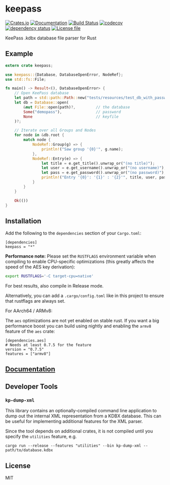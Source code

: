 # keepass

[![Crates.io](https://img.shields.io/crates/v/keepass.svg)](https://crates.io/crates/keepass)
[![Documentation](https://docs.rs/keepass/badge.svg)](https://docs.rs/keepass/)
[![Build Status](https://travis-ci.org/sseemayer/keepass-rs.svg?branch=master)](https://travis-ci.org/sseemayer/keepass-rs)
[![codecov](https://codecov.io/gh/sseemayer/keepass-rs/branch/master/graph/badge.svg)](https://codecov.io/gh/sseemayer/keepass-rs)
[![dependency status](https://deps.rs/repo/github/sseemayer/keepass-rs/status.svg)](https://deps.rs/repo/github/sseemayer/keepass-rs)
[![License file](https://img.shields.io/github/license/sseemayer/keepass-rs)](https://github.com/sseemayer/keepass-rs/blob/master/LICENSE)

KeePass .kdbx database file parser for Rust

## Example
```rust
extern crate keepass;

use keepass::{Database, DatabaseOpenError, NodeRef};
use std::fs::File;

fn main() -> Result<(), DatabaseOpenError> {
    // Open KeePass database
    let path = std::path::Path::new("tests/resources/test_db_with_password.kdbx");
    let db = Database::open(
        &mut File::open(path)?,         // the database
        Some("demopass"),               // password
        None                            // keyfile
    )?;

    // Iterate over all Groups and Nodes
    for node in &db.root {
        match node {
            NodeRef::Group(g) => {
                println!("Saw group '{0}'", g.name);
            },
            NodeRef::Entry(e) => {
                let title = e.get_title().unwrap_or("(no title)");
                let user = e.get_username().unwrap_or("(no username)");
                let pass = e.get_password().unwrap_or("(no password)");
                println!("Entry '{0}': '{1}' : '{2}'", title, user, pass);
            }
        }
    }

    Ok(())
}
```

## Installation
Add the following to the `dependencies` section of your `Cargo.toml`:

```ignore
[dependencies]
keepass = "*"
```

**Performance note:** Please set the `RUSTFLAGS` environment variable when compiling to enable CPU-specific optimizations (this greatly affects the speed of the AES key derivation):

```bash
export RUSTFLAGS='-C target-cpu=native'
```

For best results, also compile in Release mode.

Alternatively, you can add a `.cargo/config.toml` like in this project to ensure that rustflags are always set.

For AArch64 / ARMv8:

The `aes` optimizations are not yet enabled on stable rust. If you want a big performance boost you can build using nightly and enabling the `armv8` feature of the `aes` crate:

```ignore
[dependencies.aes]
# Needs at least 0.7.5 for the feature
version = "0.7.5"
features = ["armv8"]
```

## [Documentation](https://docs.rs/keepass)

## Developer Tools

### `kp-dump-xml`
This library contains an optionally-compiled command line application to dump out the internal XML representation from a KDBX database. This can be useful for implementing additional features for the XML parser.

Since the tool depends on additional crates, it is not compiled until you specify the `utilities` feature, e.g.

```ignore
cargo run --release --features "utilities" --bin kp-dump-xml -- path/to/database.kdbx
```

## License
MIT
